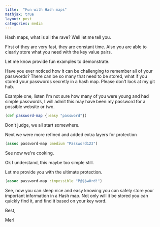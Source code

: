 ```yaml
---
title:  "Fun with Hash maps"
mathjax: true
layout: post
categories: media
---
```


Hash maps, what is all the rave? Well let me tell you.

First of they are very fast, they are constant time. Also you are able to clearly store what you need with the key value pairs.

Let me know provide fun examples to demonstrate.

Have you ever noticed how it can be challenging to remember all of your passwords? There can be so many that need to be stored, what if you stored your passwords secretly in a hash map. Please don't look at my git hub. 

Example one, listen I'm not sure how many of you were young and had simple passwords, I will admit this may have been my password for a possible website or two.

```clojure
(def password-map {:easy "password"})
```

Don't judge, we all start somewhere.

Next we were more refined and added extra layers for protection


```clojure
(assoc password-map :medium "Password123")
```

See now we're cooking.

Ok I understand, this maybe too simple still.

Let me provide you with the ultimate protection.

```clojure
(assoc password-map :impossible "P@$$w0rd!")
```

See, now you can sleep nice and easy knowing you can safely store your important information in a Hash map. Not only will it be stored you can quickly find it, and find it based on your key word.

Best,

Merl
